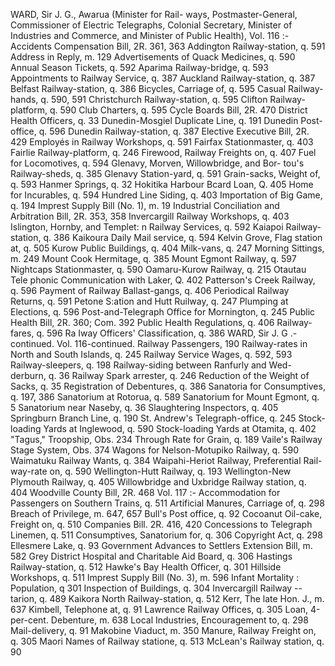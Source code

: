 WARD, Sir J. G., Awarua (Minister for Rail- ways, Postmaster-General, Commissioner of Electric Telegraphs, Colonial Secretary, Minister of Industries and Commerce, and Minister of Public Health), Vol. 116 :- Accidents Compensation Bill, 2R. 361, 363 Addington Railway-station, q. 591 Address in Reply, m. 129 Advertisements of Quack Medicines, q. 590 Annual Season Tickets, q. 592 Aparima Railway-bridge, q. 593 Appointments to Railway Service, q. 387 Auckland Railway-station, q. 387 Belfast Railway-station, q. 386 Bicycles, Carriage of, q. 595 Casual Railway-hands, q. 590, 591 Christchurch Railway-station, q. 595 Clifton Railway-platform, q. 590 Club Charters, q. 595 Cycle Boards Bill, 2R. 470 District Health Officers, q. 33 Dunedin-Mosgiel Duplicate Line, q. 191 Dunedin Post-office, q. 596 Dunedin Railway-station, q. 387 Elective Executive Bill, 2R. 429 Employés in Railway Workshops, q. 591 Fairfax Stationmaster, q. 403 Fairlie Railway-platform, q. 246 Firewood, Railway Freights on, q. 407 Fuel for Locomotives, q. 594 Glenavy, Morven, Willowbridge, and Bor- tou's Railway-sheds, q. 385 Glenavy Station-yard, q. 591 Grain-sacks, Weight of, q. 593 Hanmer Springs, q. 32 Hokitika Harbour Bcard Loan, Q. 405 Home for Incurables, q. 594 Hundred Line Siding, q. 403 Importation of Big Game, q. 194 Imprest Supply Bill (No. 1), m. 19 Industrial Conciliation and Arbitration Bill, 2R. 353, 358 Invercargill Railway Workshops, q. 403 Islington, Hornby, and Templet: n Railway Services, q. 592 Kaiapoi Railway-station, q. 386 Kaikoura Daily Mail service, q. 594 Kelvin Grove, Flag station at, q. 505 Kurow Public Buildings, q. 404 Milk-vans, q. 247 Morning Sittings, m. 249 Mount Cook Hermitage, q. 385 Mount Egmont Railway, q. 597 Nightcaps Stationmaster, q. 590 Oamaru-Kurow Railway, q. 215 Otautau Tele phonic Communication with Laker, Q. 402 Patterson's Creek Railway, q. 596 Payment of Railway Ballast-gangs, q. 406 Periodical Railway Returns, q. 591 Petone S:ation and Hutt Ruilway, q. 247 Plumping at Elections, q. 596 Post-and-Telegraph Office for Mornington, q. 245 Public Health Bill, 2R. 360; Com. 392 Public Health Regulations, q. 406 Railway-fares, q. 596 Ra Iway Officers' Classification, q. 386 WARD, Sir J. G .- continued. Vol. 116-continued. Railway Passengers, 190 Railway-rates in North and South Islands, q. 245 Railway Service Wages, q. 592, 593 Railway-sleepers, q. 198 Railway-siding between Ranfurly and Wed- derburn, q. 36 Railway Spark arrester, q. 246 Reduction of the Weight of Sacks, q. 35 Registration of Debentures, q. 386 Sanatoria for Consumptives, q. 197, 386 Sanatorium at Rotorua, q. 589 Sanatorium for Mount Egmont, q. 5 Sanatorium near Naseby, q. 36 Slaughtering Inspectors, q. 405 Springburn Branch Line, q. 190 St. Andrew's Telegraph-office, q. 245 Stock-loading Yards at Inglewood, q. 590 Stock-loading Yards at Otamita, q. 402 "Tagus," Troopship, Obs. 234 Through Rate for Grain, q. 189 Vaile's Railway Stage System, Obs. 374 Wagons for Nelson-Motupiko Railway, q. 590 Waimatuku Railway Wants, q. 384 Waipahi-Heriot Railway, Preferential Rail- way-rate on, q. 590 Wellington-Hutt Railway, q. 193 Wellington-New Plymouth Railway, q. 405 Willowbridge and Uxbridge Railway station, q. 404 Woodville County Bill, 2R. 468 Vol. 117 :- Accommodation for Passengers on Southern Trains, q. 511 Artificial Manures, Carriage of, q. 298 Breach of Privilege, m. 647, 657 Bull's Post office, q. 92 Cocoanut Oil-cake, Freight on, q. 510 Companies Bill. 2R. 416, 420 Concessions to Telegraph Linemen, q. 511 Consumptives, Sanatorium for, q. 306 Copyright Act, q. 298 Ellesmere Lake, q. 93 Government Advances to Settlers Extension Bill, m. 582 Grey District Hospital and Charitable Aid Board, q. 306 Hastings Railway-station, q. 512 Hawke's Bay Health Officer, q. 301 Hillside Workshops, q. 511 Imprest Supply Bill (No. 3), m. 596 Infant Mortality : Population, q 301 Inspection of Buildings, q. 304 Invercargill Railway -- tarion, q. 489 Kaikora North Railway-station, q. 512 Kerr, The late Hon. J., m. 637 Kimbell, Telephone at, q. 91 Lawrence Railway Offices, q. 305 Loan, 4-per-cent. Debenture, m. 638 Local Industries, Encouragement to, q. 298 Mail-delivery, q. 91 Makobine Viaduct, m. 350 Manure, Railway Freight on, q. 305 Maori Names of Railway statione, q. 513 McLean's Railway station, q. 90 